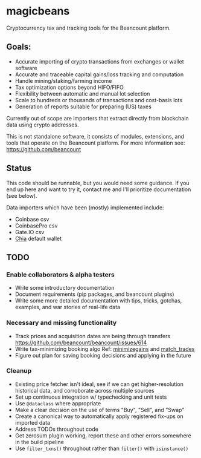 # magicbeans
Cryptocurrency tax and tracking tools for the Beancount platform.

## Goals:
- Accurate importing of crypto transactions from exchanges or wallet software
- Accurate and traceable capital gains/loss tracking and computation
- Handle mining/staking/farming income
- Tax optimization options beyond HIFO/FIFO
- Flexibility between automatic and manual lot selection
- Scale to hundreds or thousands of transactions and cost-basis lots
- Generation of reports suitable for preparing (US) taxes

Currently out of scope are importers that extract directly from blockchain data
using crypto addresses.

This is not standalone software, it consists of modules, extensions, and tools
that operate on the Beancount platform.  For more information see:
https://github.com/beancount

## Status

This code should be runnable, but you would need some guidance.  If you end up
here and want to try it, contact me and I'll prioritize documentation (see
below).

Data importers which have been (mostly) implemented include:
- Coinbase csv
- CoinbasePro csv
- Gate.IO csv
- [Chia](http://www.chia.net/) default wallet

## TODO

### Enable collaborators & alpha testers
- Write some introductory documentation
- Document requirements (pip packages, and beancount plugins)
- Write some more detailed documentation with tips, tricks, gotchas, examples, and war stories of real-life data

### Necessary and missing functionality
- Track prices and acquisition dates are being through transfers https://github.com/beancount/beancount/issues/614
- Write tax-minimizing booking algo
  Ref: [minimizegains](https://github.com/redstreet/fava_investor/tree/main/fava_investor/modules/minimizegains)
  and [match_trades](https://github.com/beancount/beanlabs/blob/master/beanlabs/trades/match_trades.py)
- Figure out plan for saving booking decisions and applying in the future

### Cleanup
- Existing price fetcher isn't ideal, see if we can get higher-resolution historical data, and 
  corroborate across multiple sources
- Set up continuous integration w/ typechecking and unit tests
- Use `@dataclass` where appropriate
- Make a clear decision on the use of terms "Buy", "Sell", and "Swap"
- Create a canonical way to automatically apply registered fix-ups on imported data
- Address TODOs throughout code
- Get zerosum plugin working, report these and other errors somewhere in the build pipeline
- Use `filter_txns()` throughout rather than `filter()` with `isinstance()`